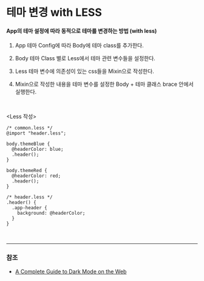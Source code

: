 # 테마 변경 with LESS

#### App의 테마 설정에 따라 동적으로 테마를 변경하는 방법 (with less)

1. App 테마 Config에 따라 Body에 테마 class를 추가한다.

2. Body 테마 Class 별로 Less에서 테마 관련 변수들을 설정한다.

3. Less 테마 변수에 의존성이 있는 css들을 Mixin으로 작성한다.

4. Mixin으로 작성한 내용을 테마 변수를 설정한 Body + 테마 클래스 brace 안에서 실행한다. 

<br>

<Less 작성>
```less
/* common.less */
@import "header.less";

body.themeBlue {
  @headerColor: blue;
  .header();
}

body.themeRed {
  @headerColor: red;
  .header();
}

/* header.less */
.header() {
  .app-header {
    background: @headerColor;
  }
}
```

<br>

***

### 참조

* [A Complete Guide to Dark Mode on the Web](https://css-tricks.com/a-complete-guide-to-dark-mode-on-the-web)